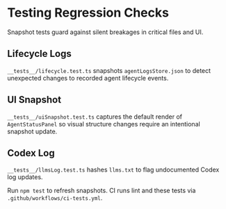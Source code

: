 # Testing Regression Checks

Snapshot tests guard against silent breakages in critical files and UI.

## Lifecycle Logs

`__tests__/lifecycle.test.ts` snapshots `agentLogsStore.json` to detect unexpected
changes to recorded agent lifecycle events.

## UI Snapshot

`__tests__/uiSnapshot.test.ts` captures the default render of `AgentStatusPanel`
so visual structure changes require an intentional snapshot update.

## Codex Log

`__tests__/llmsLog.test.ts` hashes `llms.txt` to flag undocumented Codex log updates.

Run `npm test` to refresh snapshots. CI runs lint and these tests via
`.github/workflows/ci-tests.yml`.
